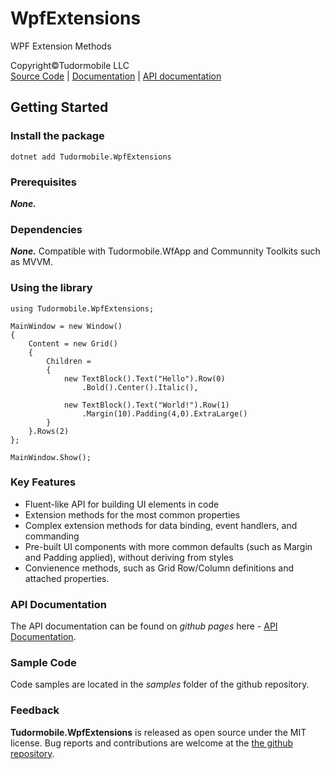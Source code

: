 # WpfExtensions
WPF Extension Methods  

Copyright&copy;Tudormobile LLC  
[Source Code](https://github.com/tudormobile/WpfExtensions) | [Documentation](https://tudormobile.github.io/WpfExtensions/) | [API documentation](https://tudormobile.github.io/WpfExtensions/api/Tudormobile.html)
## Getting Started
### Install the package
```
dotnet add Tudormobile.WpfExtensions
```
### Prerequisites
***None.***
### Dependencies
***None.*** Compatible with Tudormobile.WfApp and Communnity Toolkits such as MVVM.
### Using the library

```
using Tudormobile.WpfExtensions;

MainWindow = new Window()
{
    Content = new Grid()
    {
        Children =
        {
            new TextBlock().Text("Hello").Row(0)
                .Bold().Center().Italic(),

            new TextBlock().Text("World!").Row(1)
                .Margin(10).Padding(4,0).ExtraLarge()
        }
    }.Rows(2)
};

MainWindow.Show();
```
### Key Features
- Fluent-like API for building UI elements in code
- Extension methods for the most common properties
- Complex extension methods for data binding, event handlers, and commanding
- Pre-built UI components with more common defaults (such as Margin and Padding applied), without deriving from styles
- Convienence methods, such as Grid Row/Column definitions and attached properties.

### API Documentation
The API documentation can be found on *github pages* here - [API Documentation](https://tudormobile.github.io/WpfExtensions/).
### Sample Code
Code samples are located in the *samples* folder of the github repository.
### Feedback
**Tudormobile.WpfExtensions** is released as open source under the MIT license. Bug reports and contributions are welcome at the [the github repository](https://github.com/tudormobile/WpfExtensions).